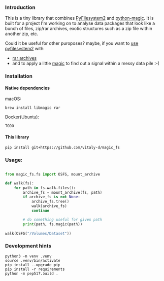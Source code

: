 ### Introduction

This is a tiny library that combines [PyFilesystem2](https://docs.pyfilesystem.org/en/latest/index.html) and [python-magic](https://pypi.org/project/python-magic/). It is built for a project I'm working on to analyse data packages that look like a bunch of files, zip/rar archives, exotic structures such as a zip file within another zip, etc.

Could it be useful for other puroposes? maybe, if you want to [use pyfilesystem2](https://docs.pyfilesystem.org/en/latest/guide.html#why-use-pyfilesystem) with
 - [rar archives](https://rarfile.readthedocs.io/index.html)
 - and to apply a little [magic](https://pypi.org/project/python-magic/) to find out a signal within a messy data pile :-)


### Installation

#### Native dependencies
macOS:
```
brew install libmagic rar
```

Docker(Ubuntu):
```
TODO
```

#### This library 
```
pip install git+https://github.com/vitaly-d/magic_fs
```

### Usage:
```python

from magic_fs.fs import OSFS, mount_archive

def walk(fs):
    for path in fs.walk.files():
        archive_fs = mount_archive(fs, path)
        if archive_fs is not None:
            archive_fs.tree()
            walk(archive_fs)
            continue

        # do something useful for given path
        print(path, fs.magic(path))
        
walk(OSFS("/Volumes/Dataset"))        

```


### Development hints
```
python3 -m venv .venv
source .venv/bin/activate
pip install --upgrade pip
pip install -r requirements
python -m pep517.build .
```


